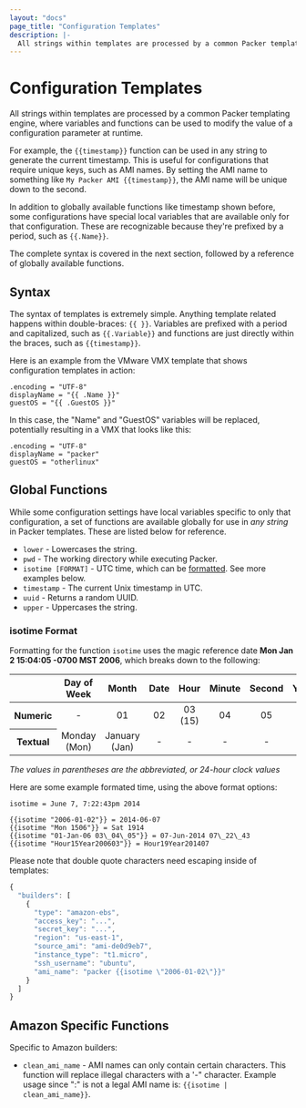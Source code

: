 ```yaml
---
layout: "docs"
page_title: "Configuration Templates"
description: |-
  All strings within templates are processed by a common Packer templating engine, where variables and functions can be used to modify the value of a configuration parameter at runtime.
---
```


# Configuration Templates

All strings within templates are processed by a common Packer templating
engine, where variables and functions can be used to modify the value of
a configuration parameter at runtime.

For example, the `{{timestamp}}` function can be used in any string to
generate the current timestamp. This is useful for configurations that require
unique keys, such as AMI names. By setting the AMI name to something like
`My Packer AMI {{timestamp}}`, the AMI name will be unique down to the second.

In addition to globally available functions like timestamp shown before,
some configurations have special local variables that are available only
for that configuration. These are recognizable because they're prefixed by
a period, such as `{{.Name}}`.

The complete syntax is covered in the next section, followed by a reference
of globally available functions.

## Syntax

The syntax of templates is extremely simple. Anything template related
happens within double-braces: `{{ }}`. Variables are prefixed with a period
and capitalized, such as `{{.Variable}}` and functions are just directly
within the braces, such as `{{timestamp}}`.

Here is an example from the VMware VMX template that shows configuration
templates in action:

```liquid
.encoding = "UTF-8"
displayName = "{{ .Name }}"
guestOS = "{{ .GuestOS }}"
```

In this case, the "Name" and "GuestOS" variables will be replaced, potentially
resulting in a VMX that looks like this:

```liquid
.encoding = "UTF-8"
displayName = "packer"
guestOS = "otherlinux"
```

## Global Functions

While some configuration settings have local variables specific to only that
configuration, a set of functions are available globally for use in _any string_
in Packer templates. These are listed below for reference.

* `lower` - Lowercases the string.
* `pwd` - The working directory while executing Packer.
* `isotime [FORMAT]` - UTC time, which can be [formatted](http://golang.org/pkg/time/#example_Time_Format).
   See more examples below.
* `timestamp` - The current Unix timestamp in UTC.
* `uuid` - Returns a random UUID.
* `upper` - Uppercases the string.

### isotime Format

Formatting for the function `isotime` uses the magic reference date
**Mon Jan 2 15:04:05 -0700 MST 2006**, which breaks down to the following:

<div class="table-responsive">
<table class="table table-bordered table-condensed">
<thead>
<tr>
<th></th>
<th align="center">Day of Week</th>
<th align="center">Month</th>
<th align="center">Date</th>
<th align="center">Hour</th>
<th align="center">Minute</th>
<th align="center">Second</th>
<th align="center">Year</th>
<th align="center">Timezone</th>
</tr>
</thead>
<tr>
<th>Numeric</th>
<td align="center">-</td>
<td align="center">01</td>
<td align="center">02</td>
<td align="center">03 (15)</td>
<td align="center">04</td>
<td align="center">05</td>
<td align="center">06</td>
<td align="center">-0700</td>
</tr>
<tr>
<th>Textual</th>
<td align="center">Monday (Mon)</td>
<td align="center">January (Jan)</td>
<td align="center">-</td>
<td align="center">-</td>
<td align="center">-</td>
<td align="center">-</td>
<td align="center">-</td>
<td align="center">MST</td>
</tr>
</table>
</div>

 _The values in parentheses are the abbreviated, or 24-hour clock values_

 Here are some example formated time, using the above format options:

```liquid
isotime = June 7, 7:22:43pm 2014

{{isotime "2006-01-02"}} = 2014-06-07
{{isotime "Mon 1506"}} = Sat 1914
{{isotime "01-Jan-06 03\_04\_05"}} = 07-Jun-2014 07\_22\_43
{{isotime "Hour15Year200603"}} = Hour19Year201407
```

Please note that double quote characters need escaping inside of templates:

```javascript
{
  "builders": [
    {
      "type": "amazon-ebs",
      "access_key": "...",
      "secret_key": "...",
      "region": "us-east-1",
      "source_ami": "ami-de0d9eb7",
      "instance_type": "t1.micro",
      "ssh_username": "ubuntu",
      "ami_name": "packer {{isotime \"2006-01-02\"}}"
    }
  ]
}
```

## Amazon Specific Functions

Specific to Amazon builders:

* ``clean_ami_name`` - AMI names can only contain certain characters. This
  function will replace illegal characters with a '-" character. Example usage
  since ":" is not a legal AMI name is: `{{isotime | clean_ami_name}}`.
